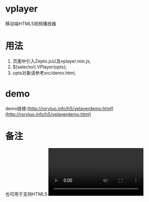 # vplayer
移动端HTML5视频播放器

# 用法
1. 页面中引入Zepto.js以及vplayer.min.js;
2. $(selector).VPlayer(opts);
3. opts对象请参考src/demo.html;

# demo
demo链接:[http://roryluo.info/h5/vplayerdemo.html](http://roryluo.info/h5/vplayerdemo.html)


# 备注
也可用于支持HTML5 <video> 的PC浏览器